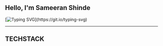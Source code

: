 ## Hello, I'm Sameeran Shinde
[![Typing SVG](https://readme-typing-svg.demolab.com?font=Fira+Code&pause=1000&color=1ABC9C&width=435&lines=Hello+I'm+Sameeran+Shinde;Undergrad+In+IT;C%2B%2B+%7C+Python+%7C+MySQL;Passionate+about+learning+and+building!)](https://git.io/typing-svg)

----------------------------------------------------------------------------------------------------------------------

## TECHSTACK 

